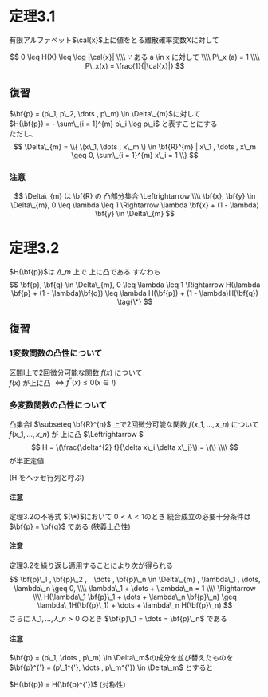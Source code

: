 # 定理3.1
有限アルファベット$\cal{x}$上に値をとる離散確率変数$X$に対して

$$
0 \leq H(X) \leq \log |\cal{x}| \\\\
∵ ある a \in x に対して  \\\\
P\_x (a) = 1  \\\\
P\_x(x) = \frac{1}{|\cal{x}|}
$$

## 復習
$\bf{p} = (p\_1, p\_2, \dots , p\_m) \in \Delta\_{m}$に対して  
$H(\bf{p}) = - \sum\_{i = 1}^{m} p\_i \log p\_i$ と表すことにする  
ただし、
$$
\Delta\_{m} = \\{ \(x\_1, \dots , x\_m \) \in \bf{R}^{m} | x\_1 , \dots , x\_m \geq 0, \sum\_{i = 1}^{m} x\_i = 1 \\}
$$

### 注意
$$
\Delta\_{m} は \bf{R} の 凸部分集合 \Leftrightarrow \\\\
\bf{x}, \bf{y} \in \Delta\_{m}, 0 \leq \lambda \leq 1 \Rightarrow \lambda \bf{x} + (1 - \lambda) \bf{y}
\in \Delta\_{m}
$$

# 定理3.2
$H(\bf{p})$は $\Delta\_{m}$ 上で 上に凸である すなわち
$$
\bf{p}, \bf{q} \in \Delta\_{m}, 0 \leq \lambda \leq 1 \Rightarrow 
H(\lambda \bf{p} + (1 - \lambda)\bf{q}) \leq \lambda H(\bf{p}) + (1 - \lambda)H(\bf{q}) \tag{\*}
$$

## 復習
### 1変数関数の凸性について
区間I上で2回微分可能な関数 $f(x)$ について  
$f(x)$ が上に凸 $\Leftrightarrow f^{''}(x) \leq 0 (x \in I)$

### 多変数関数の凸性について
凸集合I $\subseteq \bf{R}^{n}$ 上で2回微分可能な関数 $f(x\_1, \dots , x\_n)$ について  
$f(x\_1, \dots , x\_n)$ が 上に凸 $\Leftrightarrow $
$$
H = \(\frac{\delta^{2} f}{\delta x\_i \delta x\_j}\) = \(\) \\\\
$$
が半正定値

(H をヘッセ行列と呼ぶ)

#### 注意
定理3.2の不等式 $(\*)$において  $0 < \lambda < 1$のとき
統合成立の必要十分条件は $\bf{p} = \bf{q}$ である (狭義上凸性)

#### 注意
定理3.2を繰り返し適用することにより次が得られる
$$
\bf{p}\_1 , \bf{p}\_2 ,　\dots , \bf{p}\_n \in \Delta\_{m} , 
\lambda\_1 , \dots, \lambda\_n \geq 0,  \\\\
\lambda\_1 + \dots + \lambda\_n = 1 
\\\\
\Rightarrow \\\\
H(\lambda\_1 \bf{p}\_1 + \dots + \lambda\_n \bf{p}\_n) \geq \lambda\_1H(\bf{p}\_1) + \dots + \lambda\_n H(\bf{p}\_n)
$$
さらに $\lambda\_1, \dots , \lambda\_n > 0$ のとき $\bf{p}\_1 = \dots = \bf{p}\_n$ である

#### 注意
$\bf{p} = (p\_1, \dots , p\_m) \in \Delta\_m$の成分を並び替えたものを
$\bf{p}^{'} = (p\_1^{'}, \dots , p\_m^{'}) \in \Delta\_m$ とすると  

$H(\bf{p}) = H(\bf{p}^{'})$ (対称性)


